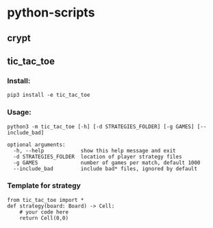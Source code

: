 # python-scripts

## crypt



## tic_tac_toe

### Install:

    pip3 install -e tic_tac_toe

### Usage:

    python3 -m tic_tac_toe [-h] [-d STRATEGIES_FOLDER] [-g GAMES] [--include_bad]

    optional arguments:
      -h, --help            show this help message and exit
      -d STRATEGIES_FOLDER  location of player strategy files
      -g GAMES              number of games per match, default 1000
      --include_bad         include bad* files, ignored by default
  
### Template for strategy

    from tic_tac_toe import *
    def strategy(board: Board) -> Cell:
        # your code here
        return Cell(0,0)